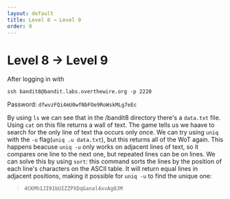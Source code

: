 ```yaml
---
layout: default
title: Level 8 → Level 9
order: 9
---
```


# Level 8 → Level 9
After logging in with 

`ssh bandit8@bandit.labs.overthewire.org -p 2220`

Password: `dfwvzFQi4mU0wfNbFOe9RoWskMLg7eEc`

By using `ls` we can see that in the /bandit8 directory there's a `data.txt` file. Using `cat` on this file returns a wall of text. The game tells us we haave to search for the only line of text tha occurs only once. We can try using `uniq` with the `-u` flag(`uniq .u data.txt`), but this returns all of the WoT again. This happens beacuse `uniq -u` only works on adjacent lines of text, so it compares one line to the next one, but repeated lines can be on  lines. We can solve this by using `sort`: this command sorts the lines by the position of each line's characters on the ASCII table. It will return equal lines in adjacent positions, making it possible for `uniq -u` to find the unique one:

> `4CKMh1JI91bUIZZPXDqGanal4xvAg0JM`